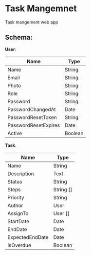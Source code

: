 # Task Mangemnet

Task mangement web app

## Schema:

**User**:

| Name                 | Type    |
| -------------------- | ------- |
| Name                 | String  |
| Email                | String  |
| Photo                | String  |
| Role                 | String  |
| Password             | String  |
| PasswordChangedAt    | Date    |
| PasswordResetToken   | String  |
| PasswordResetExpires | Date    |
| Active               | Boolean |

**Task**:

| Name            | Type      |
| --------------- | --------- |
| Name            | String    |
| Description     | Text      |
| Status          | String    |
| Steps           | String [] |
| Priority        | String    |
| Author          | User      |
| AssignTo        | User []   |
| StartDate       | Date      |
| EndDate         | Date      |
| ExpectedEndDate | Date      |
| IsOverdue       | Boolean   |
